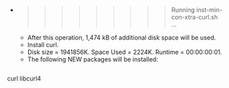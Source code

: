 * >>>>>>>>> Running inst-min-con-xtra-curl.sh ...
  * After this operation, 1,474 kB of additional disk space will be used.
  * Install curl.
  * Disk size = 1941856K. Space Used = 2224K. Runtime = 00:00:00:01.
  * The following NEW packages will be installed:
  ```bash
curl libcurl4
  ```
